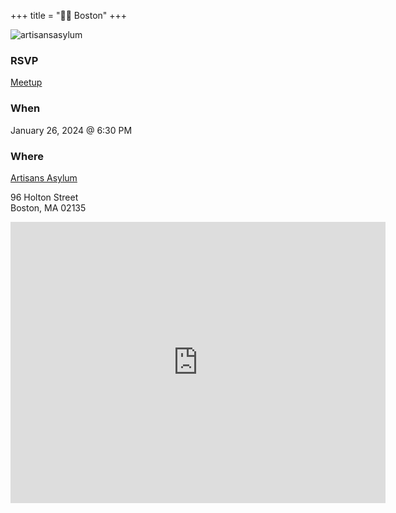 +++
title = "🫘🌆 Boston"
+++
<!-- ## Next Event -->
<!-- ![faneuilhall](/images/boston/faneuilhall.png) -->
![artisansasylum](/images/artisansasylum/logo.png)
### RSVP
[Meetup](https://www.eventbrite.com/e/board-game-night-wg-a2-tickets-798969347827)

### When
January 26, 2024 @ 6:30 PM

### Where
[Artisans Asylum](https://artisansasylum.com/)

96 Holton Street \
Boston, MA 02135

<iframe src="https://www.google.com/maps/embed?pb=!1m18!1m12!1m3!1d2948.183449253465!2d-71.14047012338038!3d42.359929535109195!2m3!1f0!2f0!3f0!3m2!1i1024!2i768!4f13.1!3m3!1m2!1s0x89e377365f51fb11%3A0x44819e37cbc72659!2sArtisans%20Asylum!5e0!3m2!1sen!2sus!4v1705366961885!5m2!1sen!2sus" width="600" height="450" style="border:0;" allowfullscreen="" loading="lazy" referrerpolicy="no-referrer-when-downgrade"></iframe>
